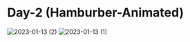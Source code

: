# Day-2 (Hamburber-Animated)
![2023-01-13 (2)](https://user-images.githubusercontent.com/87632087/212386293-57fc223a-340e-459c-8133-055c9aa7f895.png)
![2023-01-13 (1)](https://user-images.githubusercontent.com/87632087/212386308-26e80f6d-05bc-4c43-a20e-c5c179c3d9a5.png)

